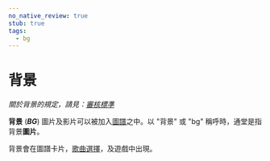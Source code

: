 ```yaml
---
no_native_review: true
stub: true
tags:
  - bg
---
```


# 背景

*關於背景的規定，請見：[審核標準](/wiki/Ranking_Criteria)*

**背景** (***BG***) 圖片及影片可以被加入[圖譜](/wiki/Beatmap)之中。以 "背景" 或 "bg" 稱呼時，通堂是指背景**圖片**。

背景會在圖譜卡片，[歌曲選擇](/wiki/Client/Interface#song-select)，及遊戲中出現。

